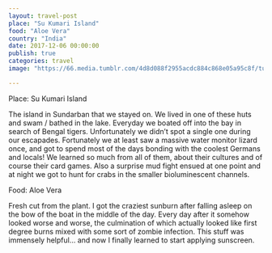 ```yaml
---
layout: travel-post
place: "Su Kumari Island"
food: "Aloe Vera"
country: "India"
date: 2017-12-06 00:00:00
publish: true
categories: travel
image: "https://66.media.tumblr.com/4d8d088f2955acdc884c868e05a95c8f/tumblr_p0u417NPsP1wkhtd7o1_1280.jpg"

---
```


Place: Su Kumari Island

The island in Sundarban that we stayed on. We lived in one of these huts and swam / bathed in the lake. Everyday we boated off into the bay in search of Bengal tigers. Unfortunately we didn’t spot a single one during our escapades. Fortunately we at least saw a massive water monitor lizard once, and got to spend most of the days bonding with the coolest Germans and locals! We learned so much from all of them, about their cultures and of course their card games. Also a surprise mud fight ensued at one point and at night we got to hunt for crabs in the smaller bioluminescent channels.

Food: Aloe Vera

Fresh cut from the plant. I got the craziest sunburn after falling asleep on the bow of the boat in the middle of the day. Every day after it somehow looked worse and worse, the culmination of which actually looked like first degree burns mixed with some sort of zombie infection. This stuff was immensely helpful… and now I finally learned to start applying sunscreen.